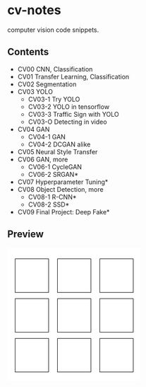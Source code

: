 # cv-notes

computer vision code snippets.

## Contents

- CV00 CNN, Classification
- CV01 Transfer Learning, Classification
- CV02 Segmentation
- CV03 YOLO
  - CV03-1 Try YOLO
  - CV03-2 YOLO in tensorflow
  - CV03-3 Traffic Sign with YOLO
  - CV03-O Detecting in video
- CV04 GAN
  - CV04-1 GAN
  - CV04-2 DCGAN alike
- CV05 Neural Style Transfer
- CV06 GAN, more
  - CV06-1 CycleGAN
  - CV06-2 SRGAN*
- CV07 Hyperparameter Tuning*
- CV08 Object Detection, more
  - CV08-1 R-CNN*
  - CV08-2 SSD*
- CV09 Final Project: Deep Fake*


## Preview

![](.github/preview.png)
